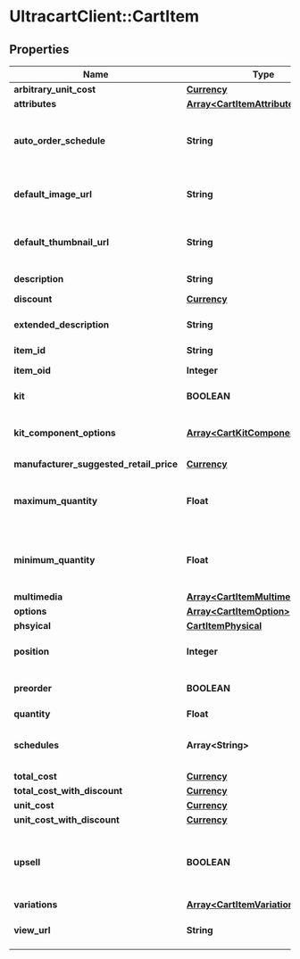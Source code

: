 # UltracartClient::CartItem

## Properties
Name | Type | Description | Notes
------------ | ------------- | ------------- | -------------
**arbitrary_unit_cost** | [**Currency**](Currency.md) |  | [optional] 
**attributes** | [**Array&lt;CartItemAttribute&gt;**](CartItemAttribute.md) | Attributes | [optional] 
**auto_order_schedule** | **String** | Auto order schedule the customer selected | [optional] 
**default_image_url** | **String** | URL to the default multimedia image | [optional] 
**default_thumbnail_url** | **String** | URL to the default multimedia thumbnail | [optional] 
**description** | **String** | Description of the item | [optional] 
**discount** | [**Currency**](Currency.md) |  | [optional] 
**extended_description** | **String** | Extended description of the item | [optional] 
**item_id** | **String** | Item ID | [optional] 
**item_oid** | **Integer** | Item object identifier | [optional] 
**kit** | **BOOLEAN** | True if this item is a kit | [optional] 
**kit_component_options** | [**Array&lt;CartKitComponentOption&gt;**](CartKitComponentOption.md) | Options associated with the kit components | [optional] 
**manufacturer_suggested_retail_price** | [**Currency**](Currency.md) |  | [optional] 
**maximum_quantity** | **Float** | Maximum quantity the customer can purchase | [optional] 
**minimum_quantity** | **Float** | Minimum quantity the customer can purchase | [optional] 
**multimedia** | [**Array&lt;CartItemMultimedia&gt;**](CartItemMultimedia.md) | Multimedia | [optional] 
**options** | [**Array&lt;CartItemOption&gt;**](CartItemOption.md) | Options | [optional] 
**phsyical** | [**CartItemPhysical**](CartItemPhysical.md) |  | [optional] 
**position** | **Integer** | Position of the item in the cart | [optional] 
**preorder** | **BOOLEAN** | True if this item is on pre-order | [optional] 
**quantity** | **Float** | quantity | [optional] 
**schedules** | **Array&lt;String&gt;** | Customer selectable auto order schedules | [optional] 
**total_cost** | [**Currency**](Currency.md) |  | [optional] 
**total_cost_with_discount** | [**Currency**](Currency.md) |  | [optional] 
**unit_cost** | [**Currency**](Currency.md) |  | [optional] 
**unit_cost_with_discount** | [**Currency**](Currency.md) |  | [optional] 
**upsell** | **BOOLEAN** | True if this item was added to the cart as part of an upsell | [optional] 
**variations** | [**Array&lt;CartItemVariationSelection&gt;**](CartItemVariationSelection.md) | Variations | [optional] 
**view_url** | **String** | URL to view the product on the site | [optional] 



